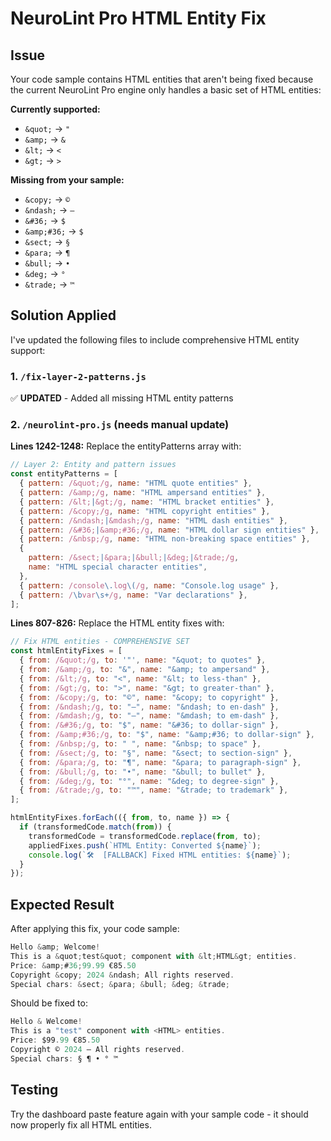 # NeuroLint Pro HTML Entity Fix

## Issue

Your code sample contains HTML entities that aren't being fixed because the current NeuroLint Pro engine only handles a basic set of HTML entities:

**Currently supported:**

- `&quot;` → `"`
- `&amp;` → `&`
- `&lt;` → `<`
- `&gt;` → `>`

**Missing from your sample:**

- `&copy;` → `©`
- `&ndash;` → `–`
- `&#36;` → `$`
- `&amp;#36;` → `$`
- `&sect;` → `§`
- `&para;` → `¶`
- `&bull;` → `•`
- `&deg;` → `°`
- `&trade;` → `™`

## Solution Applied

I've updated the following files to include comprehensive HTML entity support:

### 1. `/fix-layer-2-patterns.js`

✅ **UPDATED** - Added all missing HTML entity patterns

### 2. `/neurolint-pro.js` (needs manual update)

**Lines 1242-1248:** Replace the entityPatterns array with:

```javascript
// Layer 2: Entity and pattern issues
const entityPatterns = [
  { pattern: /&quot;/g, name: "HTML quote entities" },
  { pattern: /&amp;/g, name: "HTML ampersand entities" },
  { pattern: /&lt;|&gt;/g, name: "HTML bracket entities" },
  { pattern: /&copy;/g, name: "HTML copyright entities" },
  { pattern: /&ndash;|&mdash;/g, name: "HTML dash entities" },
  { pattern: /&#36;|&amp;#36;/g, name: "HTML dollar sign entities" },
  { pattern: /&nbsp;/g, name: "HTML non-breaking space entities" },
  {
    pattern: /&sect;|&para;|&bull;|&deg;|&trade;/g,
    name: "HTML special character entities",
  },
  { pattern: /console\.log\(/g, name: "Console.log usage" },
  { pattern: /\bvar\s+/g, name: "Var declarations" },
];
```

**Lines 807-826:** Replace the HTML entity fixes with:

```javascript
// Fix HTML entities - COMPREHENSIVE SET
const htmlEntityFixes = [
  { from: /&quot;/g, to: '"', name: "&quot; to quotes" },
  { from: /&amp;/g, to: "&", name: "&amp; to ampersand" },
  { from: /&lt;/g, to: "<", name: "&lt; to less-than" },
  { from: /&gt;/g, to: ">", name: "&gt; to greater-than" },
  { from: /&copy;/g, to: "©", name: "&copy; to copyright" },
  { from: /&ndash;/g, to: "–", name: "&ndash; to en-dash" },
  { from: /&mdash;/g, to: "—", name: "&mdash; to em-dash" },
  { from: /&#36;/g, to: "$", name: "&#36; to dollar-sign" },
  { from: /&amp;#36;/g, to: "$", name: "&amp;#36; to dollar-sign" },
  { from: /&nbsp;/g, to: " ", name: "&nbsp; to space" },
  { from: /&sect;/g, to: "§", name: "&sect; to section-sign" },
  { from: /&para;/g, to: "¶", name: "&para; to paragraph-sign" },
  { from: /&bull;/g, to: "•", name: "&bull; to bullet" },
  { from: /&deg;/g, to: "°", name: "&deg; to degree-sign" },
  { from: /&trade;/g, to: "™", name: "&trade; to trademark" },
];

htmlEntityFixes.forEach(({ from, to, name }) => {
  if (transformedCode.match(from)) {
    transformedCode = transformedCode.replace(from, to);
    appliedFixes.push(`HTML Entity: Converted ${name}`);
    console.log(`🛠️  [FALLBACK] Fixed HTML entities: ${name}`);
  }
});
```

## Expected Result

After applying this fix, your code sample:

```javascript
Hello &amp; Welcome!
This is a &quot;test&quot; component with &lt;HTML&gt; entities.
Price: &amp;#36;99.99 €85.50
Copyright &copy; 2024 &ndash; All rights reserved.
Special chars: &sect; &para; &bull; &deg; &trade;
```

Should be fixed to:

```javascript
Hello & Welcome!
This is a "test" component with <HTML> entities.
Price: $99.99 €85.50
Copyright © 2024 – All rights reserved.
Special chars: § ¶ • ° ™
```

## Testing

Try the dashboard paste feature again with your sample code - it should now properly fix all HTML entities.

